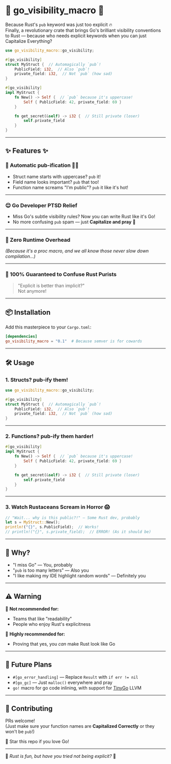 # 🦀 go_visibility_macro 🦀  
Because Rust's `pub` keyword was just too explicit 🔥  
Finally, a revolutionary crate that brings Go's brilliant visibility conventions to Rust — because who needs explicit keywords when you can just Capitalize Everything?

```rust
use go_visibility_macro::go_visibility;

#[go_visibility]
struct MyStruct {  // Automagically `pub`!
    PublicField: i32,  // Also `pub`!
    private_field: i32,  // Not `pub` (how sad)
}

#[go_visibility]
impl MyStruct {
    fn New() -> Self {  // `pub` because it's uppercase!
        Self { PublicField: 42, private_field: 69 }
    }

    fn get_secret(&self) -> i32 {  // Still private (loser)
        self.private_field
    }
}
```

---

## ✨ Features ✨

### 🚀 Automatic pub-ification 🎩✨

- Struct name starts with uppercase? `pub` it!  
- Field name looks important? `pub` that too!  
- Function name screams "I'm public"? `pub` it like it's hot!  

---

### 😌 Go Developer PTSD Relief

- Miss Go's subtle visibility rules? Now you can write Rust like it's Go!  
- No more confusing `pub` spam — just **Capitalize and pray** 🙏  

---

### 🧙 Zero Runtime Overhead  
*(Because it's a proc macro, and we all know those never slow down compilation...)*

---

### 🤯 100% Guaranteed to Confuse Rust Purists

> "Explicit is better than implicit?"  
> Not anymore!

---

## 📦 Installation

Add this masterpiece to your `Cargo.toml`:

```toml
[dependencies]
go_visibility_macro = "0.1"  # Because semver is for cowards
```

---

## 🛠️ Usage

### 1. Structs? pub-ify them!

```rust
use go_visibility_macro::go_visibility;

#[go_visibility]
struct MyStruct {  // Automagically `pub`!
    PublicField: i32,  // Also `pub`!
    private_field: i32,  // Not `pub` (how sad)
}
```

---

### 2. Functions? pub-ify them harder!

```rust
#[go_visibility]
impl MyStruct {
    fn New() -> Self {  // `pub` because it's uppercase!
        Self { PublicField: 42, private_field: 69 }
    }

    fn get_secret(&self) -> i32 {  // Still private (loser)
        self.private_field
    }
}
```

---

### 3. Watch Rustaceans Scream in Horror 😱

```rust
// "Wait... why is this public?!" — Some Rust dev, probably
let s = MyStruct::New();
println!("{}", s.PublicField);  // Works!
// println!("{}", s.private_field);  // ERROR! (As it should be)
```

---

## 🤔 Why?

- "I miss Go" — You, probably  
- "`pub` is too many letters" — Also you  
- "I like making my IDE highlight random words" — Definitely you  

---

## ⚠️ Warning

🚨 **Not recommended for:**

- Teams that like "readability"  
- People who enjoy Rust's explicitness  

🚨 **Highly recommended for:**

- Proving that yes, you *can* make Rust look like Go  

---

## 🔮 Future Plans

- `#[go_error_handling]` — Replace `Result` with `if err != nil`  
- `#[go_gc]` — Just `malloc()` everywhere and pray
- `go!` macro for go code inlining, with support for [TinyGo](https://tinygo.org/) LLVM

---

## 🎉 Contributing

PRs welcome!  
(Just make sure your function names are **Capitalized Correctly** or they won't be `pub`!)

🌟 Star this repo if you love Go!  

---

🦀 *Rust is fun, but have you tried not being explicit?* 🦀
